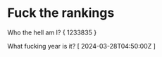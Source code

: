 # Fuck the rankings

Who the hell am I?
{ 1233835 }

What fucking year is it?
[ 2024-03-28T04:50:00Z ]
